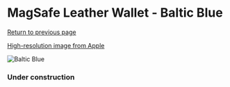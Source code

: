 # MagSafe Leather Wallet - Baltic Blue

[Return to previous page](/wallet)

[High-resolution image from Apple](https://store.storeimages.cdn-apple.com/8756/as-images.apple.com/is/MHLQ3?wid=4500&hei=4500&fmt=png)

<div style="width: 384px"><img src="/everysource/MHLQ3.png" alt="Baltic Blue"></div>

### Under construction
